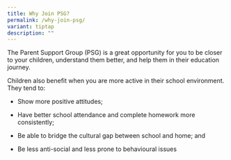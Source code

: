 ```yaml
---
title: Why Join PSG?
permalink: /why-join-psg/
variant: tiptap
description: ""
---
```

<p>The Parent Support Group (PSG) is a great opportunity for you to be closer
to your children, understand them better, and help them in their education
journey.</p>
<p></p>
<p>Children also benefit when you are more active in their school environment.
They tend to:</p>
<ul data-tight="true" class="tight">
<li>
<p>Show more positive attitudes;</p>
</li>
<li>
<p>Have better school attendance and complete homework more consistently;</p>
</li>
<li>
<p>Be able to bridge the cultural gap between school and home; and</p>
</li>
<li>
<p>Be less anti-social and less prone to behavioural issues</p>
</li>
</ul>
<p></p>